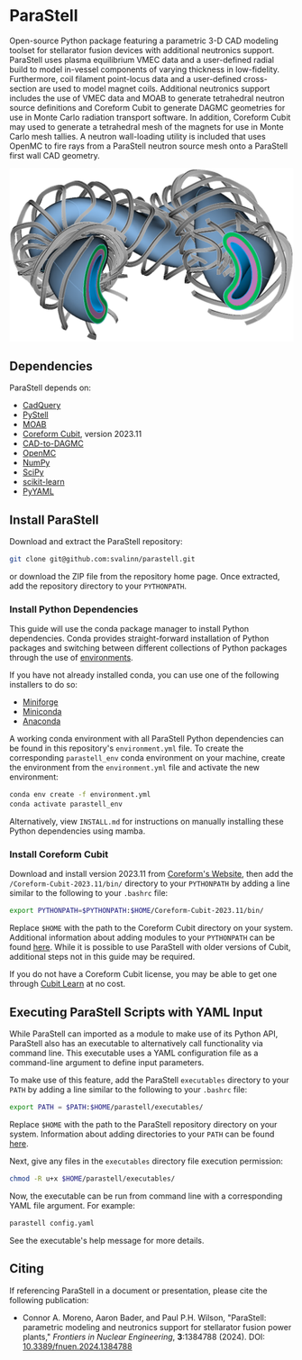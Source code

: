 # ParaStell
Open-source Python package featuring a parametric 3-D CAD modeling toolset for stellarator fusion devices with additional neutronics support. ParaStell uses plasma equilibrium VMEC data and a user-defined radial build to model in-vessel components of varying thickness in low-fidelity. Furthermore, coil filament point-locus data and a user-defined cross-section are used to model magnet coils. Additional neutronics support includes the use of VMEC data and MOAB to generate tetrahedral neutron source definitions and Coreform Cubit to generate DAGMC geometries for use in Monte Carlo radiation transport software. In addition, Coreform Cubit may used to generate a tetrahedral mesh of the magnets for use in Monte Carlo mesh tallies. A neutron wall-loading utility is included that uses OpenMC to fire rays from a ParaStell neutron source mesh onto a ParaStell first wall CAD geometry.

![](ParaStell-Example.png)

## Dependencies
ParaStell depends on:

- [CadQuery](https://cadquery.readthedocs.io/en/latest/installation.html)
- [PyStell](https://github.com/aaroncbader/pystell_uw)
- [MOAB](https://bitbucket.org/fathomteam/moab/src/master/)
- [Coreform Cubit](https://coreform.com/products/downloads/), version 2023.11
- [CAD-to-DAGMC](https://github.com/fusion-energy/cad_to_dagmc)
- [OpenMC](https://github.com/openmc-dev/openmc)
- [NumPy](https://numpy.org/install/)
- [SciPy](https://scipy.org/install/)
- [scikit-learn](https://scikit-learn.org/stable/install.html)
- [PyYAML](https://pyyaml.org/wiki/PyYAMLDocumentation)

## Install ParaStell
Download and extract the ParaStell repository:

```bash
git clone git@github.com:svalinn/parastell.git
```

or download the ZIP file from the repository home page. Once extracted, add the repository directory to your `PYTHONPATH`.

### Install Python Dependencies

This guide will use the conda package manager to install Python dependencies. Conda provides straight-forward installation of Python packages and switching between different collections of Python packages through the use of [environments](https://conda.io/projects/conda/en/latest/user-guide/concepts/environments.html).

If you have not already installed conda, you can use one of the following installers to do so:
- [Miniforge](https://github.com/conda-forge/miniforge)
- [Miniconda](https://docs.conda.io/en/latest/miniconda.html)
- [Anaconda](https://www.anaconda.com/)

A working conda environment with all ParaStell Python dependencies can be found in this repository's `environment.yml` file. To create the corresponding `parastell_env` conda environment on your machine, create the environment from the `environment.yml` file and activate the new environment:

```bash
conda env create -f environment.yml
conda activate parastell_env
```

Alternatively, view `INSTALL.md` for instructions on manually installing these Python dependencies using mamba.

### Install Coreform Cubit
Download and install version 2023.11 from [Coreform's Website](https://coreform.com/products/downloads/), then add the `/Coreform-Cubit-2023.11/bin/` directory to your `PYTHONPATH` by adding a line similar to the following to your `.bashrc` file:

```bash
export PYTHONPATH=$PYTHONPATH:$HOME/Coreform-Cubit-2023.11/bin/
```

Replace `$HOME` with the path to the Coreform Cubit directory on your system. Additional information about adding modules to your `PYTHONPATH` can be found [here](https://www.tutorialspoint.com/How-to-set-python-environment-variable-PYTHONPATH-on-Linux).
While it is possible to use ParaStell with older versions of Cubit, additional steps not in this guide may be required.

If you do not have a Coreform Cubit license, you may be able to get one through [Cubit Learn](https://coreform.com/products/coreform-cubit/free-meshing-software/) at no cost.

## Executing ParaStell Scripts with YAML Input
While ParaStell can imported as a module to make use of its Python API, ParaStell also has an executable to alternatively call functionality via command line. This executable uses a YAML configuration file as a command-line argument to define input parameters.

To make use of this feature, add the ParaStell `executables` directory to your `PATH` by adding a line similar to the following to your `.bashrc` file:

```bash
export PATH = $PATH:$HOME/parastell/executables/
```

Replace `$HOME` with the path to the ParaStell repository directory on your system. Information about adding directories to your `PATH` can be found [here](https://phoenixnap.com/kb/linux-add-to-path).

Next, give any files in the `executables` directory file execution permission:

```bash
chmod -R u+x $HOME/parastell/executables/
```

Now, the executable can be run from command line with a corresponding YAML file argument. For example:

```bash
parastell config.yaml
```

See the executable's help message for more details.

## Citing
If referencing ParaStell in a document or presentation, please cite the following publication:

- Connor A. Moreno, Aaron Bader, and Paul P.H. Wilson, "ParaStell: parametric modeling and neutronics support for stellarator fusion power plants," *Frontiers in Nuclear Engineering*, **3**:1384788 (2024). DOI: [10.3389/fnuen.2024.1384788](https://www.frontiersin.org/journals/nuclear-engineering/articles/10.3389/fnuen.2024.1384788/full)
